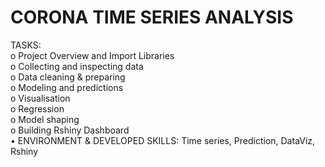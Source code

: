 # CORONA TIME SERIES ANALYSIS
TASKS:          
o Project Overview and Import Libraries         
o Collecting and inspecting data                
o Data cleaning & preparing     
o Modeling and predictions              
o Visualisation         
o Regression                    
o Model shaping         
o Building Rshiny Dashboard             
• ENVIRONMENT & DEVELOPED SKILLS: Time series, Prediction, DataViz, Rshiny
